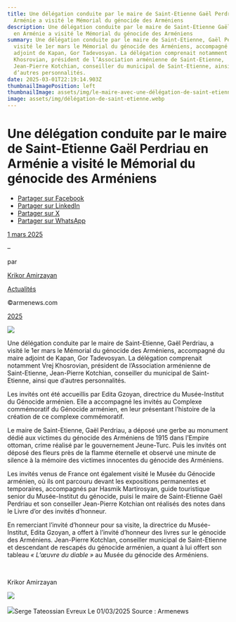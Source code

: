 ```yaml
---
title: Une délégation conduite par le maire de Saint-Etienne Gaël Perdriau en
  Arménie a visité le Mémorial du génocide des Arméniens
description: Une délégation conduite par le maire de Saint-Etienne Gaël Perdriau
  en Arménie a visité le Mémorial du génocide des Arméniens
summary: Une délégation conduite par le maire de Saint-Etienne, Gaël Perdriau, a
  visité le 1er mars le Mémorial du génocide des Arméniens, accompagné du maire
  adjoint de Kapan, Gor Tadevosyan. La délégation comprenait notamment Vrej
  Khosrovian, président de l’Association arménienne de Saint-Etienne,
  Jean-Pierre Kotchian, conseiller du municipal de Saint-Etienne, ainsi que
  d’autres personnalités.
date: 2025-03-01T22:19:14.903Z
thumbnailImagePosition: left
thumbnailImage: assets/img/le-maire-avec-une-délégation-de-saint-etienne.webp
image: assets/img/délégation-de-saint-etienne.webp
---
```

<!--StartFragment-->

# Une délégation conduite par le maire de Saint-Etienne Gaël Perdriau en Arménie a visité le Mémorial du génocide des Arméniens

* [Partager sur Facebook](https://www.facebook.com/sharer/sharer.php?u=https%3A%2F%2Fwww.armenews.com%2Fune-delegation-conduite-par-le-maire-de-saint-etienne-gael-perdriau-en-armenie-a-visite-le-memorial-du-genocide-des-armeniens%2F&title=Une%20d%C3%A9l%C3%A9gation%20conduite%20par%20le%20maire%20de%20Saint-Etienne%20Ga%C3%ABl%20Perdriau%20en%20Arm%C3%A9nie%20a%20visit%C3%A9%20le%20M%C3%A9morial%20du%20g%C3%A9nocide%20des%20Arm%C3%A9niens)
* [Partager sur LinkedIn](https://www.linkedin.com/shareArticle?mini=true&url=https%3A%2F%2Fwww.armenews.com%2Fune-delegation-conduite-par-le-maire-de-saint-etienne-gael-perdriau-en-armenie-a-visite-le-memorial-du-genocide-des-armeniens%2F&title=Une%20d%C3%A9l%C3%A9gation%20conduite%20par%20le%20maire%20de%20Saint-Etienne%20Ga%C3%ABl%20Perdriau%20en%20Arm%C3%A9nie%20a%20visit%C3%A9%20le%20M%C3%A9morial%20du%20g%C3%A9nocide%20des%20Arm%C3%A9niens)
* [Partager sur X](https://x.com/share?url=https%3A%2F%2Fwww.armenews.com%2Fune-delegation-conduite-par-le-maire-de-saint-etienne-gael-perdriau-en-armenie-a-visite-le-memorial-du-genocide-des-armeniens%2F&text=Une%20d%C3%A9l%C3%A9gation%20conduite%20par%20le%20maire%20de%20Saint-Etienne%20Ga%C3%ABl%20Perdriau%20en%20Arm%C3%A9nie%20a%20visit%C3%A9%20le%20M%C3%A9morial%20du%20g%C3%A9nocide%20des%20Arm%C3%A9niens)
* [Partager sur WhatsApp](https://api.whatsapp.com/send?text=Une%20d%C3%A9l%C3%A9gation%20conduite%20par%20le%20maire%20de%20Saint-Etienne%20Ga%C3%ABl%20Perdriau%20en%20Arm%C3%A9nie%20a%20visit%C3%A9%20le%20M%C3%A9morial%20du%20g%C3%A9nocide%20des%20Arm%C3%A9niens%20%E2%80%94%20https%3A%2F%2Fwww.armenews.com%2Fune-delegation-conduite-par-le-maire-de-saint-etienne-gael-perdriau-en-armenie-a-visite-le-memorial-du-genocide-des-armeniens%2F)

[1 mars 2025](https://www.armenews.com/une-delegation-conduite-par-le-maire-de-saint-etienne-gael-perdriau-en-armenie-a-visite-le-memorial-du-genocide-des-armeniens/)

–

par

[Krikor Amirzayan](https://www.armenews.com/author/krikor56/)

[Actualités](https://www.armenews.com/categorie/actualites/)

©armenews.com

[2025](https://www.armenews.com/une-delegation-conduite-par-le-maire-de-saint-etienne-gael-perdriau-en-armenie-a-visite-le-memorial-du-genocide-des-armeniens/)

![](https://www.armenews.com/wp-content/uploads/2025/03/3344.jpg)

Une délégation conduite par le maire de Saint-Etienne, Gaël Perdriau, a visité le 1er mars le Mémorial du génocide des Arméniens, accompagné du maire adjoint de Kapan, Gor Tadevosyan. La délégation comprenait notamment Vrej Khosrovian, président de l’Association arménienne de Saint-Etienne, Jean-Pierre Kotchian, conseiller du municipal de Saint-Etienne, ainsi que d’autres personnalités.

Les invités ont été accueillis par Edita Gzoyan, directrice du Musée-Institut du Génocide arménien. Elle a accompagné les invités au Complexe commémoratif du Génocide arménien, en leur présentant l’histoire de la création de ce complexe commémoratif.

Le maire de Saint-Etienne, Gaël Perdriau, a déposé une gerbe au monument dédié aux victimes du génocide des Arméniens de 1915 dans l’Empire ottoman, crime réalisé par le gouvernement Jeune-Turc. Puis les invités ont déposé des fleurs près de la flamme éternelle et observé une minute de silence à la mémoire des victimes innocentes du génocide des Arméniens.

Les invités venus de France ont également visité le Musée du Génocide arménien, où ils ont parcouru devant les expositions permanentes et temporaires, accompagnés par Hasmik Martirosyan, guide touristique senior du Musée-Institut du génocide, puisi le maire de Saint-Etienne Gaël Perdriau et son conseiller Jean-Pierre Kotchian ont réalisés des notes dans le Livre d’or des invités d’honneur.

En remerciant l’invité d’honneur pour sa visite, la directrice du Musée-Institut, Edita Gzoyan, a offert à l’invité d’honneur des livres sur le génocide des Arméniens. Jean-Pierre KotchIan, conseiller municipal de Saint-Etienne et descendant de rescapés du génocide arménien, a quant à lui offert son tableau *« L’œuvre du diable »* au Musée du génocide des Arméniens.

 

Krikor Amirzayan

![](https://www.armenews.com/wp-content/uploads/2025/03/500-300x193.jpg) 

![](https://www.armenews.com/wp-content/uploads/2025/03/500A-300x200.jpg)S﻿erge Tateossian  Evreux     Le 01/03/2025    Source : Armenews